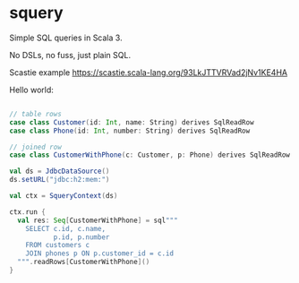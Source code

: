 # squery

Simple SQL queries in Scala 3.

No DSLs, no fuss, just plain SQL.

Scastie example https://scastie.scala-lang.org/93LkJTTVRVad2jNv1KE4HA

Hello world:
```scala

// table rows
case class Customer(id: Int, name: String) derives SqlReadRow
case class Phone(id: Int, number: String) derives SqlReadRow

// joined row
case class CustomerWithPhone(c: Customer, p: Phone) derives SqlReadRow

val ds = JdbcDataSource()
ds.setURL("jdbc:h2:mem:")

val ctx = SqueryContext(ds)

ctx.run {
  val res: Seq[CustomerWithPhone] = sql"""
    SELECT c.id, c.name,
           p.id, p.number
    FROM customers c
    JOIN phones p ON p.customer_id = c.id
  """.readRows[CustomerWithPhone]()
}
```